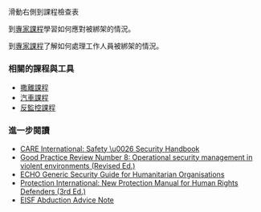 [Title]: # (現在怎樣?)
[Order]: # (12)

滑動右側到課程檢查表

到[專家課程](umbrella://lesson/kidnapping/1)學習如何應對被綁架的情況。

到[專家課程](umbrella://lesson/kidnapping/2)了解如何處理工作人員被綁架的情況。

### 相關的課程與工具
* [撒離課程](umbrella://lesson/evacuation)
* [汽車課程](umbrella://lesson/vehicles)
* [反監控課程](umbrella://lesson/counter-surveillance)

### 進一步閱讀
* [CARE International: Safety \u0026 Security Handbook](ngolearning.org/courses/availablecourses/CARE%20Safety%20Course/Shared%20Documents/English_CARE_International_Safety_and_Security_Handbook.pdf)
* [Good Practice Review Number 8: Operational security management in violent environments (Revised Ed.)](www.odihpn.org/download/gpr_8_revised2pdf)
* [ECHO Generic Security Guide for Humanitarian Organisations](https://www.google.co.uk/url?sa=t\u0026rct=j\u0026q=\u0026esrc=s\u0026source=web\u0026cd=1\u0026cad=rja\u0026uact=8\u0026ved=0CCEQFjAA\u0026url=http%3A%2F%2Fec.europa.eu%2Fecho%2Ffiles%2Fevaluation%2Fwatsan2005%2Fannex_files%2FECHO%2FECHO12%20-%20echo_generic_security_guide_en.doc\u0026ei=kLxAVc6LOILuUP2SgbAE\u0026usg=AFQjCNEXEOcbLeV24f3WolHmDwLq7KJzlQ\u0026sig2=hbnI7wfdrGIHS7mmikBRWA)
* [Protection International: New Protection Manual for Human Rights Defenders (3rd Ed.)](protectioninternational.org/publication/new-protection-manual-for-human-rights-defenders-3rd-edition/)
* [EISF Abduction Advice Note](https://www.eisf.eu/wp-content/uploads/2014/09/0541-MO-2010-Advice-Note-Abduction-Kidnapping.doc)

